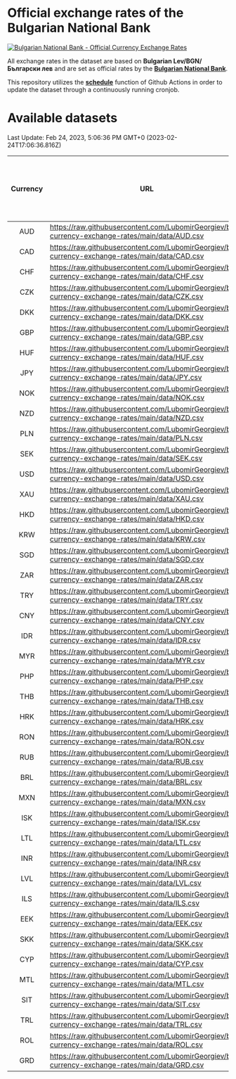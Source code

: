 # Official exchange rates of the Bulgarian National Bank

[![Bulgarian National Bank - Official Currency Exchange Rates](https://github.com/LubomirGeorgiev/bnb-currency-exchange-rates/actions/workflows/update-rates.yml/badge.svg?branch=main)](https://github.com/LubomirGeorgiev/bnb-currency-exchange-rates/actions/workflows/update-rates.yml)

All exchange rates in the dataset are based on **Bulgarian Lev/BGN/Български лев** and are set as official rates by the [**Bulgarian National Bank**](https://www.bnb.bg/Statistics/StExternalSector/StExchangeRates/StERForeignCurrencies/index.htm?toLang=_EN).

This repository utilizes the [**schedule**](https://docs.github.com/en/actions/reference/events-that-trigger-workflows) function of Github Actions in order to update the dataset through a continuously running cronjob.

# Available datasets

<!-- START LINKS (DO NOT EVER FU*ING DELETE THIS COMMENT FOR THE LOVE OF YOUR LIFE!!! IF YOU ARE CURIOS HOW IT WORKS, YOU CAN HAVE A LOOK AT ./src/updateReadme.ts) -->

Last Update: Feb 24, 2023, 5:06:36 PM GMT+0 (2023-02-24T17:06:36.816Z)

| Currency | URL                                                                                             | Number of records | Number of missing days that were filled in |
| :------: | ----------------------------------------------------------------------------------------------- | :---------------: | :----------------------------------------: |
|   AUD    | https://raw.githubusercontent.com/LubomirGeorgiev/bnb-currency-exchange-rates/main/data/AUD.csv |       8421        |                    2603                    |
|   CAD    | https://raw.githubusercontent.com/LubomirGeorgiev/bnb-currency-exchange-rates/main/data/CAD.csv |       8421        |                    2603                    |
|   CHF    | https://raw.githubusercontent.com/LubomirGeorgiev/bnb-currency-exchange-rates/main/data/CHF.csv |       8421        |                    2603                    |
|   CZK    | https://raw.githubusercontent.com/LubomirGeorgiev/bnb-currency-exchange-rates/main/data/CZK.csv |       8421        |                    2603                    |
|   DKK    | https://raw.githubusercontent.com/LubomirGeorgiev/bnb-currency-exchange-rates/main/data/DKK.csv |       8421        |                    2603                    |
|   GBP    | https://raw.githubusercontent.com/LubomirGeorgiev/bnb-currency-exchange-rates/main/data/GBP.csv |       8421        |                    2603                    |
|   HUF    | https://raw.githubusercontent.com/LubomirGeorgiev/bnb-currency-exchange-rates/main/data/HUF.csv |       8421        |                    2603                    |
|   JPY    | https://raw.githubusercontent.com/LubomirGeorgiev/bnb-currency-exchange-rates/main/data/JPY.csv |       8421        |                    2603                    |
|   NOK    | https://raw.githubusercontent.com/LubomirGeorgiev/bnb-currency-exchange-rates/main/data/NOK.csv |       8421        |                    2603                    |
|   NZD    | https://raw.githubusercontent.com/LubomirGeorgiev/bnb-currency-exchange-rates/main/data/NZD.csv |       8421        |                    2603                    |
|   PLN    | https://raw.githubusercontent.com/LubomirGeorgiev/bnb-currency-exchange-rates/main/data/PLN.csv |       8421        |                    2603                    |
|   SEK    | https://raw.githubusercontent.com/LubomirGeorgiev/bnb-currency-exchange-rates/main/data/SEK.csv |       8421        |                    2603                    |
|   USD    | https://raw.githubusercontent.com/LubomirGeorgiev/bnb-currency-exchange-rates/main/data/USD.csv |       8421        |                    2603                    |
|   XAU    | https://raw.githubusercontent.com/LubomirGeorgiev/bnb-currency-exchange-rates/main/data/XAU.csv |       8421        |                    2605                    |
|   HKD    | https://raw.githubusercontent.com/LubomirGeorgiev/bnb-currency-exchange-rates/main/data/HKD.csv |       8121        |                    2514                    |
|   KRW    | https://raw.githubusercontent.com/LubomirGeorgiev/bnb-currency-exchange-rates/main/data/KRW.csv |       8121        |                    2514                    |
|   SGD    | https://raw.githubusercontent.com/LubomirGeorgiev/bnb-currency-exchange-rates/main/data/SGD.csv |       8121        |                    2514                    |
|   ZAR    | https://raw.githubusercontent.com/LubomirGeorgiev/bnb-currency-exchange-rates/main/data/ZAR.csv |       8121        |                    2514                    |
|   TRY    | https://raw.githubusercontent.com/LubomirGeorgiev/bnb-currency-exchange-rates/main/data/TRY.csv |       6601        |                    2042                    |
|   CNY    | https://raw.githubusercontent.com/LubomirGeorgiev/bnb-currency-exchange-rates/main/data/CNY.csv |       6481        |                    2006                    |
|   IDR    | https://raw.githubusercontent.com/LubomirGeorgiev/bnb-currency-exchange-rates/main/data/IDR.csv |       6481        |                    2006                    |
|   MYR    | https://raw.githubusercontent.com/LubomirGeorgiev/bnb-currency-exchange-rates/main/data/MYR.csv |       6481        |                    2006                    |
|   PHP    | https://raw.githubusercontent.com/LubomirGeorgiev/bnb-currency-exchange-rates/main/data/PHP.csv |       6481        |                    2006                    |
|   THB    | https://raw.githubusercontent.com/LubomirGeorgiev/bnb-currency-exchange-rates/main/data/THB.csv |       6481        |                    2006                    |
|   HRK    | https://raw.githubusercontent.com/LubomirGeorgiev/bnb-currency-exchange-rates/main/data/HRK.csv |       6425        |                    1989                    |
|   RON    | https://raw.githubusercontent.com/LubomirGeorgiev/bnb-currency-exchange-rates/main/data/RON.csv |       6423        |                    1989                    |
|   RUB    | https://raw.githubusercontent.com/LubomirGeorgiev/bnb-currency-exchange-rates/main/data/RUB.csv |       6121        |                    1892                    |
|   BRL    | https://raw.githubusercontent.com/LubomirGeorgiev/bnb-currency-exchange-rates/main/data/BRL.csv |       5510        |                    1708                    |
|   MXN    | https://raw.githubusercontent.com/LubomirGeorgiev/bnb-currency-exchange-rates/main/data/MXN.csv |       5510        |                    1708                    |
|   ISK    | https://raw.githubusercontent.com/LubomirGeorgiev/bnb-currency-exchange-rates/main/data/ISK.csv |       5422        |                    1682                    |
|   LTL    | https://raw.githubusercontent.com/LubomirGeorgiev/bnb-currency-exchange-rates/main/data/LTL.csv |       5153        |                    1582                    |
|   INR    | https://raw.githubusercontent.com/LubomirGeorgiev/bnb-currency-exchange-rates/main/data/INR.csv |       5143        |                    1594                    |
|   LVL    | https://raw.githubusercontent.com/LubomirGeorgiev/bnb-currency-exchange-rates/main/data/LVL.csv |       4790        |                    1470                    |
|   ILS    | https://raw.githubusercontent.com/LubomirGeorgiev/bnb-currency-exchange-rates/main/data/ILS.csv |       4419        |                    1375                    |
|   EEK    | https://raw.githubusercontent.com/LubomirGeorgiev/bnb-currency-exchange-rates/main/data/EEK.csv |       3999        |                    1225                    |
|   SKK    | https://raw.githubusercontent.com/LubomirGeorgiev/bnb-currency-exchange-rates/main/data/SKK.csv |       2973        |                    915                     |
|   CYP    | https://raw.githubusercontent.com/LubomirGeorgiev/bnb-currency-exchange-rates/main/data/CYP.csv |       2907        |                    891                     |
|   MTL    | https://raw.githubusercontent.com/LubomirGeorgiev/bnb-currency-exchange-rates/main/data/MTL.csv |       2607        |                    802                     |
|   SIT    | https://raw.githubusercontent.com/LubomirGeorgiev/bnb-currency-exchange-rates/main/data/SIT.csv |       2545        |                    781                     |
|   TRL    | https://raw.githubusercontent.com/LubomirGeorgiev/bnb-currency-exchange-rates/main/data/TRL.csv |       1818        |                    559                     |
|   ROL    | https://raw.githubusercontent.com/LubomirGeorgiev/bnb-currency-exchange-rates/main/data/ROL.csv |       1698        |                    525                     |
|   GRD    | https://raw.githubusercontent.com/LubomirGeorgiev/bnb-currency-exchange-rates/main/data/GRD.csv |        359        |                    107                     |

<!-- END LINKS (DO NOT EVER FU*ING DELETE THIS COMMENT FOR THE LOVE OF YOUR LIFE!!! IF YOU ARE CURIOS HOW IT WORKS, YOU CAN HAVE A LOOK AT ./src/updateReadme.ts) -->
